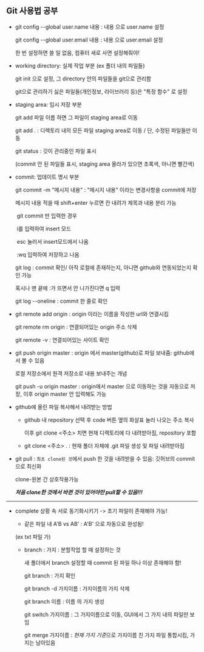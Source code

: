## Git 사용법 공부

- git config --global user.name 내용 : 내용 으로 user.name 설정

  git config --global user.email 내용 : 내용 으로 user.email 설정

  한 번 설정하면 쓸 일 없음, 컴퓨터 새로 사면 설정해줘야!

- working directory: 실제 작업 부분 (ex 폴더 내의 파일들)

  git init 으로 설정, 그 directory 안의 파일들을 git으로 관리함

  git으로 관리하기 싫은 파일들(개인정보, 라이브러리 등)은 "특정 함수" 로 설정

- staging area: 임시 저장 부분

  git add 파일 이름 하면 그 파일이 staging area로 이동

  git add . : 디렉토리 내의 모든 파일 staging area로 이동 / 단, 수정된 파일들만 이동

  git status : 깃이 관리중인 파일 표시

  (commit 안 된 파일들 표시, staging area 올라가 있으면 초록색, 아니면 빨간색)

- commit: 업데이트 명시 부분

  git commit -m "메시지 내용" : "메시지 내용" 이라는 변경사항을 commit에 저장

  메시지 내용 적을 때 shift+enter 누르면 칸 내려가 제목과 내용 분리 가능

  ​	git commit 만 입력한 경우

  ​		i를 입력하여 insert 모드

  ​		esc 눌러서 insert모드에서 나옴

  ​		:wq 입력하여 저장하고 나옴

  git log : commit 확인/ 아직 로컬에 존재하는지, 아니면 github와 연동되었는지 확인 가능

  혹시나 맨 끝에 :가 뜨면서 안 나가진다면 q 입력

  git log --oneline : commit 한 줄로 확인

- git remote add origin <url> : origin 이라는 이름을 작성한 url와 연결시킴

  git remote rm origin : 연결되어있는 origin 주소 삭제

  git remote -v : 연결되어있는 사이트 확인

- git push origin master : origin 에서 master(github)로 파일 보내줌: github에서 볼 수 있음

  로컬 저장소에서 원격 저장소로 내용 보내주는 개념

  git push -u origin master : origin에서 master 으로 이동하는 것을 자동으로 저장, 이후 origin master 안 입력해도 가능

- github에 올린 파일 복사해서 내려받는 방법

  - github 내 repository 선택 후 code 버튼 옆의 화살표 눌러 나오는 주소 복사

    이후 git clone <주소> 치면 현재 디렉토리에 다 내려받아짐, repository 포함

  - git clone <주소> . : 현재 폴더 자체에 .git 파일 생성 및 파일 내려받아짐

- git pull : `최초 clone된 것`에서 push 한 것을 내려받을 수 있음: 깃허브의 commit 으로 최신화

  clone-원본 간 상호작용가능

  ***처음 clone한 것에서 바뀐 것이 있어야만 pull할 수 있음!!!***

---

- complete 상황 속 서로 동기화시키기 -> 초기 파일이 존재해야 가능!

  - 같은 파일 내 A'B vs AB' : A'B' 으로 자동으로 완성됨!

  (ex txt 파일 가)

  - branch : 가지 : 분할작업 할 때 설정하는 것

    새 폴더에서 branch 설정할 때 commit 된 파일 하나 이상 존재해야 함!

    git branch : 가지 확인

    git branch -d 가지이름 : 가지이름의 가지 삭제

    git branch 이름 : 이름 의 가지 생성

    git switch 가지이름 : 그 가지이름으로 이동, GUI에서 그 가지 내의 파일만 보임

    git merge 가지이름 : *현재 가지 기준*으로 가지이름 친 가지 파일 통합시킴, 가지는 남아있음